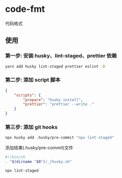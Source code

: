 # code-fmt

代码格式

## 使用

### 第一步: 安装 husky、lint-staged、prettier 依赖

```sh
yarn add husky lint-staged prettier eslint -D
```

### 第二步: 添加 script 脚本

```json
{
	"scripts": {
		"prepare": "husky install",
		"prettier": "prettier --write ."
	}
}
```

### 第三步: 添加 git hooks

```sh
npx husky add .husky/pre-commit "npx lint-staged"
```

添加结果(.husky/pre-commit)文件

```sh
#!/bin/sh
. "$(dirname "$0")/_/husky.sh"

npx lint-staged
```
